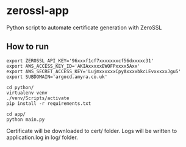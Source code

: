 # zerossl-app
Python script to automate certificate generation with ZeroSSL

## How to run
```
export ZEROSSL_API_KEY='96xxxf1cf7xxxxxxxcf56dxxxxc31'
export AWS_ACCESS_KEY_ID='AKIAxxxxxEWOFPxxxx5Axx'
export AWS_SECRET_ACCESS_KEY='LujmxxxxxxCpyAxxxxbkcLEvxxxxxJgu5'
export SUBDOMAIN='argocd.amyra.co.uk'

cd python/
virtualenv venv
./venv/Scripts/activate
pip install -r requirements.txt

cd app/
python main.py
```
Certificate will be downloaded to cert/ folder.
Logs will be written to application.log in log/ folder.

